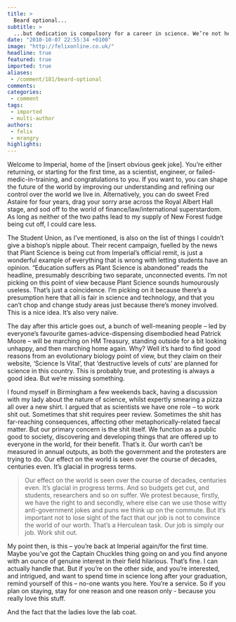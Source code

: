 ```yaml
---
title: >
  Beard optional...
subtitle: >
  ...but dedication is compulsory for a career in science. We’re not here to be valued, we’re here to work shit out
date: "2010-10-07 22:55:34 +0100"
image: "http://felixonline.co.uk/"
headline: true
featured: true
imported: true
aliases:
 - /comment/181/beard-optional
comments:
categories:
 - comment
tags:
 - imported
 - multi-author
authors:
 - felix
 - mrangry
highlights:
---
```


Welcome to Imperial, home of the [insert obvious geek joke]. You’re either returning, or starting for the first time, as a scientist, engineer, or failed-medic-in-training, and congratulations to you. If you want to, you can shape the future of the world by improving our understanding and refining our control over the world we live in. Alternatively, you can do sweet Fred Astaire for four years, drag your sorry arse across the Royal Albert Hall stage, and sod off to the world of finance/law/international superstardom. As long as neither of the two paths lead to my supply of New Forest fudge being cut off, I could care less.

The Student Union, as I’ve mentioned, is also on the list of things I couldn’t give a bishop’s nipple about. Their recent campaign, fuelled by the news that Plant Science is being cut from Imperial’s official remit, is just a wonderful example of everything that is wrong with letting students have an opinion. “Education suffers as Plant Science is abandoned” reads the headline, presumably describing two separate, unconnected events. I’m not picking on this point of view because Plant Science sounds humourously useless. That’s just a coincidence. I’m picking on it because there’s a presumption here that all is fair in science and technology, and that you can’t chop and change study areas just because there’s money involved. This is a nice idea. It’s also very naïve.

The day after this article goes out, a bunch of well-meaning people – led by everyone’s favourite games-advice-dispensing disembodied head Patrick Moore – will be marching on HM Treasury, standing outside for a bit looking unhappy, and then marching home again. Why? Well it’s hard to find good reasons from an evolutionary biology point of view, but they claim on their website, ‘Science Is Vital’, that ‘destructive levels of cuts’ are planned for science in this country. This is probably true, and protesting is always a good idea. But we’re missing something.

I found myself in Birmingham a few weekends back, having a discussion with my lady about the nature of science, whilst expertly smearing a pizza all over a new shirt. I argued that as scientists we have one role – to work shit out. Sometimes that shit requires peer review. Sometimes the shit has far-reaching consequences, affecting other metaphorically-related faecal matter. But our primary concern is the shit itself. We function as a public good to society, discovering and developing things that are offered up to everyone in the world, for their benefit. That’s it. Our worth can’t be measured in annual outputs, as both the government and the protesters are trying to do. Our effect on the world is seen over the course of decades, centuries even. It’s glacial in progress terms.
> Our effect on the world is seen over the course of decades, centuries even. It’s glacial in progress terms.
And so budgets get cut, and students, researchers and so on suffer. We protest because, firstly, we have the right to and secondly, where else can we use those witty anti-government jokes and puns we think up on the commute. But it’s important not to lose sight of the fact that our job is not to convince the world of our worth. That’s a Herculean task. Our job is simply our job. Work shit out.

My point then, is this – you’re back at Imperial again/for the first time. Maybe you’ve got the Captain Chuckles thing going on and you find anyone with an ounce of genuine interest in their field hilarious. That’s fine. I can actually handle that. But if you’re on the other side, and you’re interested, and intrigued, and want to spend time in science long after your graduation, remind yourself of this – no-one wants you here. You’re a service. So if you plan on staying, stay for one reason and one reason only - because you really love this stuff.

And the fact that the ladies love the lab coat.
